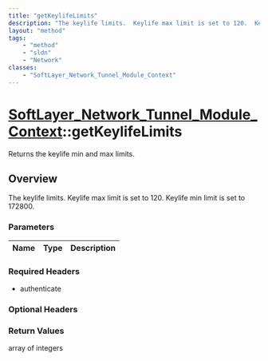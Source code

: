 ```yaml
---
title: "getKeylifeLimits"
description: "The keylife limits.  Keylife max limit is set to 120.  Keylife min limit is set to 172800."
layout: "method"
tags:
    - "method"
    - "sldn"
    - "Network"
classes:
    - "SoftLayer_Network_Tunnel_Module_Context"
---
```

# [SoftLayer_Network_Tunnel_Module_Context](/reference/services/SoftLayer_Network_Tunnel_Module_Context)::getKeylifeLimits

Returns the keylife min and max limits.


## Overview 
The keylife limits.  Keylife max limit is set to 120.  Keylife min limit is set to 172800.

### Parameters 
|Name | Type | Description |
| --- | --- | --- |


### Required Headers
* authenticate

### Optional Headers

### Return Values
array of integers

